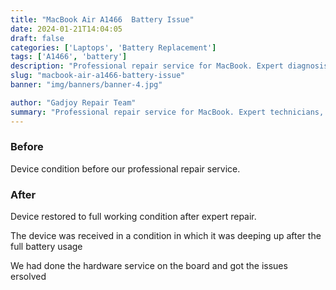 ```yaml
---
title: "MacBook Air A1466  Battery Issue"
date: 2024-01-21T14:04:05
draft: false
categories: ['Laptops', 'Battery Replacement']
tags: ['A1466', 'battery']
description: "Professional repair service for MacBook. Expert diagnosis and quality repairs in Bangalore."
slug: "macbook-air-a1466-battery-issue"
banner: "img/banners/banner-4.jpg"

author: "Gadjoy Repair Team"
summary: "Professional repair service for MacBook. Expert technicians, quality parts, warranty included."
---
```


### Before

Device condition before our professional repair service.

### After

Device restored to full working condition after expert repair.

The device was received in a condition in which it was deeping up after the full battery usage

We had done the hardware service on the board and got the issues ersolved